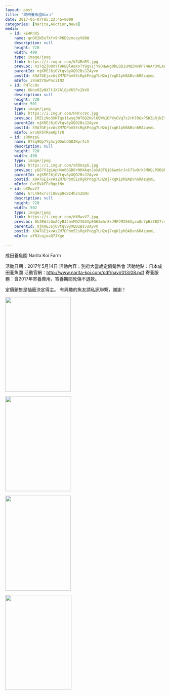 ```yaml
---
layout: post
title: "成田養魚園Nari"
date: 2017-05-07T05:22:46+0000
categories: [Narita,Auction,News]
media:
  - id: kE4RnRS
    name: qnOR2N5n7Xfv9nP6D9zmcxyV88W
    description: null
    height: 720
    width: 499
    type: image/jpeg
    link: https://i.imgur.com/kE4RnRS.jpg
    prevLoc: Xz7qZjO8XYT9KBBlAqXnTY9gx1jY9OHwNg0kL0B1uMQ5NvRP74HAr3VLAWAvILn2mlOQzyIRo7A4P193U3M7oYJJxvi8OVpp2xz0IA7rK9PArOSYJKM5vEvGfo0AZ1Dl4Nhg7MRVvqWocY24v5nmGDhjV9jkx2qxuYW2zYRqEmFNPPDJXlz2FgYMWzz3x3INyGkgml1nTYGOWMWoPyFln9EWxEK4Tpn47BOBP8i3RLPLrn3nfjzrmKBKD6izLWOK1v6mUo2
    parentId: mjKREJ6jOVtqv8yXQD2BsJ2Ayvm
    postId: X9A7GEjxvAsZM7DPom5EsRgkPnqg7LH2oj7xgK1phBABvn6RAzuymL
    mInfo: i9nW2YQwPnciIN2
  - id: PHTcc9c
    name: 6Nno0ZyNX7tJX7Al8pVKSPv2kVO
    description: null
    height: 720
    width: 501
    type: image/jpeg
    link: https://i.imgur.com/PHTcc9c.jpg
    prevLoc: EMZ1zNo3XKTqx11wyg3WT6Q2Kvl6QWh1DPVyGVq7s2rKlRGxP5HZpRjNZYZ3u7Xgv6D5ALfxgZ8rYLE2cV7XQj8ZRYcvL0pRnGDpiLpOKGzLOXfqj245Ej2VtzDA87Y8oECV5Eo5M5XjckvGrPwvj9uKJGQ44QBrIYjXWYy89KFoPPXzAQjvtnXRxkk5APfXYyDvpYwmc2zk0vMBKnip38WE7LVgCQxv6MDvPrh9k2z64ZoWhqJoO4rDxof2zx1m0WpMhLg
    parentId: mjKREJ6jOVtqv8yXQD2BsJ2Ayvm
    postId: X9A7GEjxvAsZM7DPom5EsRgkPnqg7LH2oj7xgK1phBABvn6RAzuymL
    mInfo: wroGFbYRaeOplrU
  - id: sROmzpG
    name: 075q9Qp7YyhzjQDoLOGQIKpr4zX
    description: null
    height: 720
    width: 498
    type: image/jpeg
    link: https://i.imgur.com/sROmzpG.jpg
    prevLoc: yG67V1gLApH4o66GD0rNHXAqnJoXA8TGj86wm6rJc67lw9rk5MHQLPXBQNQ3uz1lOMR5wpF5QGPXjO2qSYoXn84rpgcEA5GnK67rC395DjJ35wuMgRDOxgRofXlkX2XE76F7wEQOmMv4cKoMM0gwpxhpk75lmM2jFW9O8W01KgfvAAwgJxrmip3jEKK5NlFDnNm2GGQ5urVjENZjWZcKXZBZO43vF4AKMKZJooHRDoymjOBETPw71LQy6giGy8B14PmWHEQ
    parentId: mjKREJ6jOVtqv8yXQD2BsJ2Ayvm
    postId: X9A7GEjxvAsZM7DPom5EsRgkPnqg7LH2oj7xgK1phBABvn6RAzuymL
    mInfo: GvtBVkFFeBqqfNy
  - id: dXMwvV7
    name: GrLn94xrv7i9wEp8o8z4h2n26Nv
    description: null
    height: 720
    width: 502
    type: image/jpeg
    link: https://i.imgur.com/dXMwvV7.jpg
    prevLoc: 0k2EWlzGoACyBJJnvMG2I63VpEG63mhr8kJ9PJM2S6Xyzw0n7pHzZBX7z4z5cmLEXgyRNKUqxL2y4EgXSW1JQGl455uoAvxA78gxHE9YOMQEYnuKwO7PkE2DF41xP1Mp6VHl913yP43EC8Ml20gxZ3UGP8mKYnr2hAZQoAODWpfKEE8Q9ND0iL143yyZEZHDGxLJB6QzcR5WDRE55Lf8LY3EKL3xc7qgB1kypzIzwMv8DjW0ImRnDjgp9NcgJy9p05mrT9N
    parentId: mjKREJ6jOVtqv8yXQD2BsJ2Ayvm
    postId: X9A7GEjxvAsZM7DPom5EsRgkPnqg7LH2oj7xgK1phBABvn6RAzuymL
    mInfo: aYNJcqjoaQ7JXge

---
```


成田養魚園
Narita Koi Farm

活動日期：2017年5月14日
活動內容：別府大當歲定價銷售會
活動地點：日本成田養魚園
活動官網：http://www.narita-koi.com/pdf/navi/013/08.pdf
寄養服務：含2017年寄養費用，寄養期間死傷不退款。

定價銷售是抽籤決定得主。
有興趣的魚友請私訊聯繫，謝謝！


<a href="https://i.imgur.com/kE4RnRS.jpg"><img src="https://i.imgur.com/kE4RnRS.jpg" height="300" width="207" /></a>


<a href="https://i.imgur.com/PHTcc9c.jpg"><img src="https://i.imgur.com/PHTcc9c.jpg" height="300" width="208" /></a>


<a href="https://i.imgur.com/sROmzpG.jpg"><img src="https://i.imgur.com/sROmzpG.jpg" height="300" width="207" /></a>


<a href="https://i.imgur.com/dXMwvV7.jpg"><img src="https://i.imgur.com/dXMwvV7.jpg" height="300" width="209" /></a>

